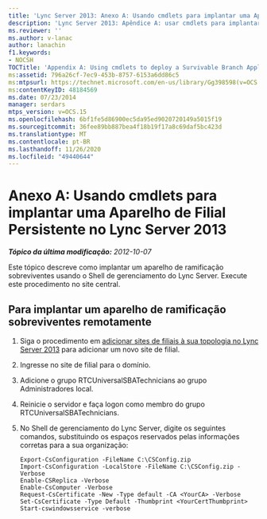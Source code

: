 ```yaml
---
title: 'Lync Server 2013: Anexo A: Usando cmdlets para implantar uma Aparelho de Filial Persistente'
description: 'Lync Server 2013: Apêndice A: usar cmdlets para implantar um aparelho de ramificação sobreviventes.'
ms.reviewer: ''
ms.author: v-lanac
author: lanachin
f1.keywords:
- NOCSH
TOCTitle: 'Appendix A: Using cmdlets to deploy a Survivable Branch Appliance'
ms:assetid: 796a26cf-7ec9-453b-8757-6153a6dd86c5
ms:mtpsurl: https://technet.microsoft.com/en-us/library/Gg398598(v=OCS.15)
ms:contentKeyID: 48184569
ms.date: 07/23/2014
manager: serdars
mtps_version: v=OCS.15
ms.openlocfilehash: 6bf1fe5d86900ec5da95ed9020720149a5015f19
ms.sourcegitcommit: 36fee89bb887bea4f18b19f17a8c69daf5bc423d
ms.translationtype: MT
ms.contentlocale: pt-BR
ms.lasthandoff: 11/26/2020
ms.locfileid: "49440644"
---
```

# <a name="appendix-a-using-cmdlets-to-deploy-a-survivable-branch-appliance-in-lync-server-2013"></a>Anexo A: Usando cmdlets para implantar uma Aparelho de Filial Persistente no Lync Server 2013

<div data-xmlns="http://www.w3.org/1999/xhtml">

<div class="topic" data-xmlns="http://www.w3.org/1999/xhtml" data-msxsl="urn:schemas-microsoft-com:xslt" data-cs="https://msdn.microsoft.com/">

<div data-asp="https://msdn2.microsoft.com/asp">



</div>

<div id="mainSection">

<div id="mainBody">

<span> </span>

_**Tópico da última modificação:** 2012-10-07_

Este tópico descreve como implantar um aparelho de ramificação sobreviventes usando o Shell de gerenciamento do Lync Server. Execute este procedimento no site central.

<div>

## <a name="to-deploy-a-survivable-branch-appliance-remotely"></a>Para implantar um aparelho de ramificação sobreviventes remotamente

1.  Siga o procedimento em [adicionar sites de filiais à sua topologia no Lync Server 2013](lync-server-2013-add-branch-sites-to-your-topology.md) para adicionar um novo site de filial.

2.  Ingresse no site de filial para o domínio.

3.  Adicione o grupo RTCUniversalSBATechnicians ao grupo Administradores local.

4.  Reinicie o servidor e faça logon como membro do grupo RTCUniversalSBATechnicians.

5.  No Shell de gerenciamento do Lync Server, digite os seguintes comandos, substituindo os espaços reservados pelas informações corretas para a sua organização:
    
        Export-CsConfiguration -FileName C:\CSConfig.zip
        Import-CsConfiguration -LocalStore -FileName C:\CSConfig.zip -Verbose
        Enable-CSReplica -Verbose
        Enable-CsComputer -Verbose
        Request-CsCertificate -New -Type default -CA <YourCA> -Verbose
        Set-CsCertificate -Type Default -Thumbprint <YourCertThumbprint>
        Start-cswindowsservice -verbose

</div>

</div>

<span> </span>

</div>

</div>

</div>

